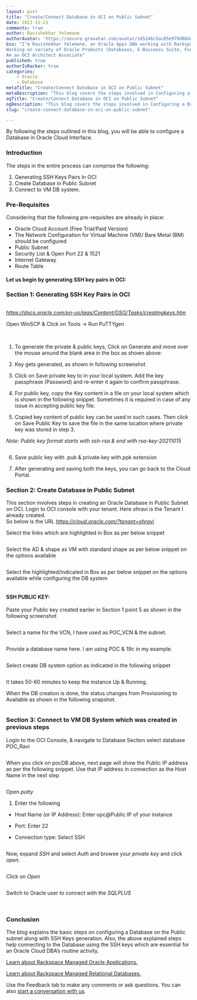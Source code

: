 ```yaml
---
layout: post
title: "Create/Connect Database in OCI on Public Subnet"
date: 2021-12-23
comments: true
author: Ravishekhar Yelemane
authorAvatar: 'https://secure.gravatar.com/avatar/1d5246c5ac05e979d88dc05ae240a30b'
bio: "I’m Ravishekhar Yelemane, an Oracle Apps DBA working with Rackspace.
Working on variety of Oracle Products (Databases, E-Business Suite, Fusion Middleware Applications)
Am an OCI Architect Associate"
published: true
authorIsRacker: true
categories:
    - Oracle
    - Database
metaTitle: "Create/Connect Database in OCI on Public Subnet"
metaDescription: "This blog covers the steps involved in Configuring a Database in Oracle Cloud Interface."
ogTitle: "Create/Connect Database in OCI on Public Subnet"
ogDescription: "This blog covers the steps involved in Configuring a Database in Oracle Cloud Interface. "
slug: "create-connect-database-in-oci-on-public-subnet"

---
```


By following the steps outlined in this blog, you will be able to configure a Database in Oracle Cloud Interface.

<!--more-->

### Introduction 

The steps in the entire process can comprise the following: 
1.	Generating SSH Keys Pairs In OCI
2.	Create Database in Public Subnet
3.	Connect to VM DB system.

### Pre-Requisites
Considering that the following pre-requisites are already in place: 
-	Oracle Cloud Account (Free Trial/Paid Version)
-	The Network Configuration for Virtual Machine (VM)/ Bare Metal (BM) should be configured
-	Public Subnet
-	Security List & Open Port 22 & 1521
-	Internet Gateway
-   Route Table

#### Let us begin by generating SSH key pairs in OCI:

### Section 1: Generating SSH Key Pairs in OCI

<img src=Picture1.png title="" alt="">

_https://docs.oracle.com/en-us/iaas/Content/GSG/Tasks/creatingkeys.htm_


Open WinSCP & Click on Tools -> Run PuTTYgen

<img src=Picture2.png title="" alt="">

<img src=Picture3.png title="" alt="">


1. To generate the private & public keys, Click on Generate and move over the mouse around the blank area in the box as shown above: 

2. Key gets generated, as shown in following screenshot

3. Click on Save private key to in your local system. 
Add the key passphrase (Password) and re-enter it again to confirm passphrase. 

4. For public key, copy the Key content in a file on your local system which is shown in the following snippet. Sometimes it is required in case of any issue in accepting public key file. 

5. Copied key content of public key can be used in such cases. 
Then click on Save Public Key to save the file in the same location where private key was stored in step 3.

_Note: Public key format starts with ssh-rsa & end with rsa-key-20211015_ 

<img src=Picture4.png title="" alt="">


6. Save public key with .pub & private key with.ppk extension

7. After generating and saving both the keys, you can go back to the Cloud Portal.

### Section 2: Create Database in Public Subnet

This section involves steps in creating an Oracle Database in Public Subnet on OCI. 
Login to OCI console with your tenant.  Here ohravi is the Tenant I already created.  
So below is the URL
   _https://cloud.oracle.com/?tenant=ohravi_

Select the links which are highlighted in Box as per below snippet

<img src=Picture5.png title="" alt="">

Select the AD & shape as VM with standard shape as per below snippet on the options available

<img src=Picture6.png title="" alt="">

Select the highlighted/indicated in Box as per below snippet on the options available while configuring the DB system

<img src=Picture7.png title="" alt="">

#### SSH PUBLIC KEY: 
Paste your Public key created earlier in Section 1 point 5 as shown in the following screenshot

<img src=Picture8.png title="" alt="">

Select a name for the VCN, I have used as POC_VCN & the subnet.

<img src=Picture9.png title="" alt="">

Provide a database name here. I am using POC & 19c in my example.

<img src=Picture10.png title="" alt="">

Select create DB system option as indicated in the following snippet

<img src=Picture11.png title="" alt="">

It takes 50-60 minutes to keep the instance Up & Running.

When the DB creation is done, the status changes from Provisioning to Available as shown in the following snapshot. 

<img src=Picture12.png title="" alt="">

### Section 3: Connect to VM DB System which was created in previous steps

Login to the OCI Console, & navigate to Database Section select database POC_Ravi

<img src=Picture13.png title="" alt="">


When you click on pocDB above, next page will show the Public IP address as per the following snippet.
Use that IP address in connection as the Host Name in the next step

<img src=Picture14.png title="" alt="">


Open _putty_ 
1. Enter the following 

- Host Name (or IP Address): Enter opc@Public IP of your instance 

- Port: Enter 22 

- Connection type: Select SSH

<img src=Picture15.png title="" alt="">


Now, expand _SSH_ and select _Auth_ and browse your _private key_ and click _open_. 


<img src=Picture16.png title="" alt="">

Click on _Open_

<img src=Picture17.png title="" alt="">

Switch to Oracle user to connect with the _SQLPLUS_ 

<img src=Picture18.png title="" alt="">





<img src=Picture19.png title="" alt="">

### Conclusion
The blog explains the basic steps on configuring a Database on the Public subnet along with SSH Keys generation. Also, the above explained steps help connecting to the Database using the SSH keys which are essential for an Oracle Cloud DBA’s routine activity.


<a class="cta purple" id="cta" href="https://www.rackspace.com/applications/oracle">Learn about Rackspace Managed Oracle Applications.</a>

<a class="cta purple" id="cta" href="https://www.rackspace.com/data/managed-sql"> Learn about Rackspace Managed Relational Databases.</a>


Use the Feedback tab to make any comments or ask questions. You can also
[start a conversation with us](https://www.rackspace.com/contact).
